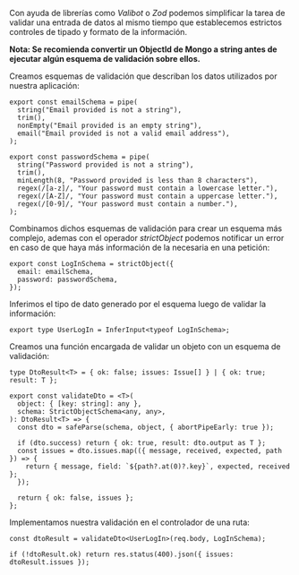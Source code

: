 Con ayuda de librerías como *Valibot* o *Zod* podemos simplificar la tarea de validar una entrada de datos al mismo tiempo que establecemos estrictos controles de tipado y formato de la información.

**Nota: Se recomienda convertir un ObjectId de Mongo a string antes de ejecutar algún esquema de validación sobre ellos.**

Creamos esquemas de validación que describan los datos utilizados por nuestra aplicación:

```
export const emailSchema = pipe(
  string("Email provided is not a string"),
  trim(),
  nonEmpty("Email provided is an empty string"),
  email("Email provided is not a valid email address"),
);

export const passwordSchema = pipe(
  string("Password provided is not a string"),
  trim(),
  minLength(8, "Password provided is less than 8 characters"),
  regex(/[a-z]/, "Your password must contain a lowercase letter."),
  regex(/[A-Z]/, "Your password must contain a uppercase letter."),
  regex(/[0-9]/, "Your password must contain a number."),
);
```

Combinamos dichos esquemas de validación para crear un esquema más complejo, ademas con el operador *strictObject* podemos notificar un error en caso de que haya más información de la necesaria en una petición:

```
export const LogInSchema = strictObject({
  email: emailSchema,
  password: passwordSchema,
});
```

Inferimos el tipo de dato generado por el esquema luego de validar la información:

```
export type UserLogIn = InferInput<typeof LogInSchema>;
```

Creamos una función encargada de validar un objeto con un esquema de validación:

```
type DtoResult<T> = { ok: false; issues: Issue[] } | { ok: true; result: T };

export const validateDto = <T>(
  object: { [key: string]: any },
  schema: StrictObjectSchema<any, any>,
): DtoResult<T> => {
  const dto = safeParse(schema, object, { abortPipeEarly: true });

  if (dto.success) return { ok: true, result: dto.output as T };
  const issues = dto.issues.map(({ message, received, expected, path }) => {
    return { message, field: `${path?.at(0)?.key}`, expected, received };
  });

  return { ok: false, issues };
};
```

Implementamos nuestra validación en el controlador de una ruta:

```
const dtoResult = validateDto<UserLogIn>(req.body, LogInSchema);

if (!dtoResult.ok) return res.status(400).json({ issues: dtoResult.issues });
```
